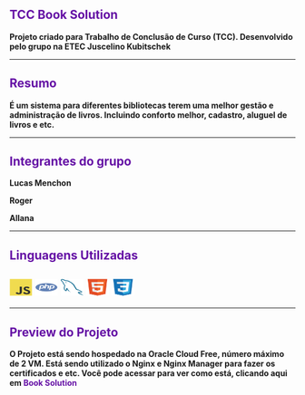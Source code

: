 <h2 style="color: #6511a5;"><b>TCC Book Solution</h2>

<p>Projeto criado para Trabalho de Conclusão de Curso (TCC). Desenvolvido pelo grupo na ETEC Juscelino Kubitschek</p>
<hr>

<h2 style="color: #6511a5;"><b>Resumo</h2>
<p>É um sistema para diferentes bibliotecas terem uma melhor gestão e administração de livros. Incluindo conforto melhor, cadastro, aluguel de livros e etc.</p>
<hr>

<h2 style="  color: #6511a5;"><b>Integrantes do grupo</h2>

<div style= "display: column;">

<p>Lucas Menchon</p>
<p>Roger</p>
<p>Allana</p>

</div>

<hr>


<h2 style="color: #6511a5;"><b>Linguagens Utilizadas</b><h2>
<div style="display: inline_block">
  <img align="center"  height="30" width="40" src="https://raw.githubusercontent.com/devicons/devicon/master/icons/javascript/javascript-original.svg">
  <img align="center"  height="30" width="40" src="https://raw.githubusercontent.com/devicons/devicon/master/icons/php/php-plain.svg">
  <img align="center"  height="30" width="40" src="https://raw.githubusercontent.com/devicons/devicon/master/icons/mysql/mysql-original.svg">
  <img align="center"  height="30" width="40" src="https://raw.githubusercontent.com/devicons/devicon/master/icons/html5/html5-original.svg">
  <img align="center"  height="30" width="40" src="https://raw.githubusercontent.com/devicons/devicon/master/icons/css3/css3-original.svg">
</div>
<hr>
<h2><a href="https://booksolution.onlucas.com" style="color: #6511a5; text-decoration: none;"><b>Preview do Projeto</a></h2>

<p>O Projeto está sendo hospedado na Oracle Cloud Free, número máximo de 2 VM. Está sendo utilizado o Nginx e Nginx Manager para fazer os certificados e etc. Você pode acessar para ver como está, clicando aqui em <a href="https://booksolution.onlucas.com" style="color: #6511a5; text-decoration: none;"><b>Book Solution</a></p>
